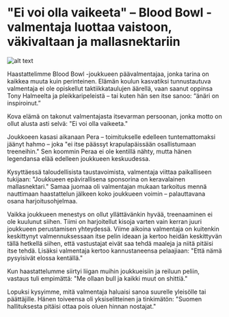 
# "Ei voi olla vaikeeta" – Blood Bowl -valmentaja luottaa vaistoon, väkivaltaan ja mallasnektariin

![alt text](/siteTexts/blogEntries/10/image.jpeg)

Haastattelimme Blood Bowl -joukkueen päävalmentajaa, jonka tarina on kaikkea muuta kuin perinteinen. Elämän koulun kasvatiksi tunnustautuva valmentaja ei ole opiskellut taktiikkataulujen äärellä, vaan saanut oppinsa Tony Halmeelta ja pleikkaripeleistä – tai kuten hän sen itse sanoo: “änäri on inspiroinut.”

Kova elämä on takonut valmentajasta itsevarman persoonan, jonka motto on ollut alusta asti selvä: "Ei voi olla vaikeeta."

Joukkoeen kasasi aikanaan Pera – toimitukselle edelleen tuntemattomaksi jäänyt hahmo – joka "ei itse päässyt krapulapäissään osallistumaan treeneihin." Sen koommin Peraa ei ole kentillä nähty, mutta hänen legendansa elää edelleen joukkueen keskuudessa.

Kysyttäessä taloudellisista taustavoimista, valmentaja viittaa paikalliseen tukijaan: "Joukkueen epävirallisena sponsorina on keravalainen mallasnektari." Samaa juomaa oli valmentajan mukaan tarkoitus mennä nauttimaan haastattelun jälkeen koko joukkueen voimin – palauttavana osana harjoitusohjelmaa.

Vaikka joukkueen menestys on ollut yllättävänkin hyvää, treenaaminen ei ole kuulunut siihen. Tiimi on harjoitellut kisoja varten vain kerran juuri joukkueen perustamisen yhteydessä. Viime aikoina valmentaja on kuitenkin keskittynyt valmennuksessaan itse pelin ideaan ja kertoo heidän keskittyvän tällä hetkellä siihen, että vastustajat eivät saa tehdä maaleja ja niitä pitäisi itse tehdä. Lisäksi valmentaja kertoo kannustaneensa pelaajiaan: "Että nämä pysyisivät elossa kentällä."

Kun haastattelumme siirtyi liigan muihin joukkueisiin ja reiluun peliin, vastaus tuli empimättä: "Me ollaan bull ja kaikki muut on shittiä."

Lopuksi kysyimme, mitä valmentaja haluaisi sanoa suurelle yleisölle tai päättäjille. Hänen toiveensa oli yksiselitteinen ja tinkimätön:
"Suomen hallituksesta pitäisi ottaa pois oluen hinnan nostajat."